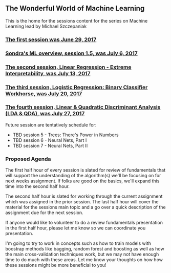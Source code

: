 ## The Wonderful World of Machine Learning
This is the home for the sessions content for the series on Machine Learning lead by Michael Szczepaniak

### [The first session was June 29, 2017](https://www.meetup.com/Fort-Collins-Data-Science/events/240483138/)
### [Sondra's ML overview, session 1.5, was July 6, 2017](https://www.meetup.com/Fort-Collins-Data-Science/events/240982515/)
### [The second session, Linear Regression - Extreme Interpretability, was July 13, 2017](https://www.meetup.com/Fort-Collins-Data-Science/events/241236268/)
### [The third session, Logistic Regression: Binary Classifier Workhorse, was July 20, 2017](https://www.meetup.com/Fort-Collins-Data-Science/events/241725026/)
### [The fourth session, Linear & Quadratic Discriminant Analysis (LDA & QDA), was July 27, 2017](https://www.meetup.com/Fort-Collins-Data-Science/events/241919131/)

Future session are tentatively schedule for:

- TBD session 5 - Trees: There's Power in Numbers
- TBD session 6 - Neural Nets, Part I
- TBD session 7 - Neural Nets, Part II

### Proposed Agenda

The first half hour of every session is slated for review of fundamentals that will support the understanding of the algorithm(s) we'll be focusing on for next weeks assignment. If folks are good on the basics, we'll expand this time into the second half hour.

The second half hour is slated for working through the current assignment which was assigned in the prior session. The last half hour will cover the material for the sessions main topic and a go over a quick description of the assignment due for the next session.

If anyone would like to volunteer to do a review fundamentals presentation in the first half hour, please let me know so we can coordinate you presentation.

I'm going to try to work in concepts such as how to train models with boostrap methods like bagging, random forest and boosting as well as how the main cross-validation techniques work, but we may not have enough time to do much with these areas. Let me know your thoughts on how how these sessions might be more beneficial to you!